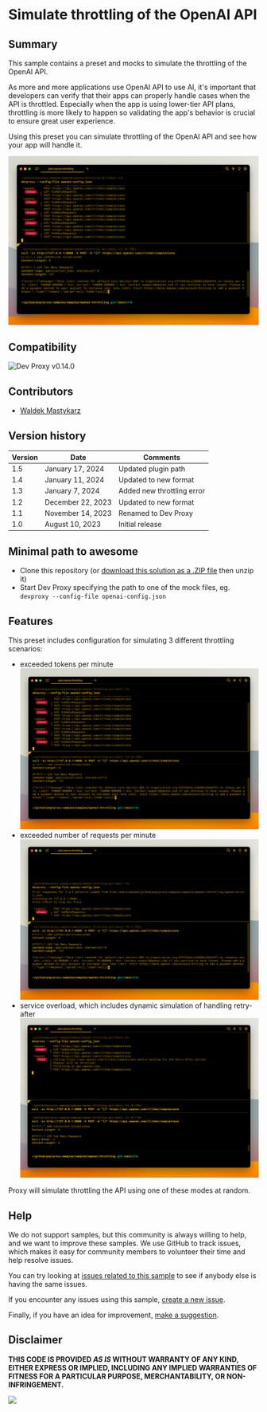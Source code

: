 # Simulate throttling of the OpenAI API

## Summary

This sample contains a preset and mocks to simulate the throttling of the OpenAI API.

As more and more applications use OpenAI API to use AI, it's important that developers can verify that their apps can properly handle cases when the API is throttled. Especially when the app is using lower-tier API plans, throttling is more likely to happen so validating the app's behavior is crucial to ensure great user experience.

Using this preset you can simulate throttling of the OpenAI API and see how your app will handle it.

![Dev Proxy simulating throttling of the OpenAI API when exceeded the number of tokens per minute](assets/throttling-tokens.png)

## Compatibility

![Dev Proxy v0.14.0](https://img.shields.io/badge/devproxy-v0.14.0--beta.6-green.svg)

## Contributors

- [Waldek Mastykarz](https://github.com/waldekmastykarz)

## Version history

Version|Date|Comments
-------|----|--------
1.5|January 17, 2024|Updated plugin path
1.4|January 11, 2024|Updated to new format
1.3|January 7, 2024|Added new throttling error
1.2|December 22, 2023|Updated to new format
1.1|November 14, 2023|Renamed to Dev Proxy
1.0|August 10, 2023|Initial release

## Minimal path to awesome

- Clone this repository (or [download this solution as a .ZIP file](https://pnp.github.io/download-partial/?url=https://github.com/pnp/proxy-samples/tree/main/samples/microsoft-graph-docs-mocks) then unzip it)
- Start Dev Proxy specifying the path to one of the mock files, eg. `devproxy --config-file openai-config.json`

## Features

This preset includes configuration for simulating 3 different throttling scenarios:

- exceeded tokens per minute
  ![Dev Proxy simulating throttling of the OpenAI API when exceeded the number of tokens per minute](assets/throttling-tokens.png)
- exceeded number of requests per minute
  ![Dev Proxy simulating throttling of the OpenAI API when exceeded the number of requests per minute](assets/throttling-requests.png)
- service overload, which includes dynamic simulation of handling retry-after
  ![Dev Proxy simulating throttling of the OpenAI API when the server is overloaded](assets/throttling-overloaded.png)

Proxy will simulate throttling the API using one of these modes at random.

## Help

We do not support samples, but this community is always willing to help, and we want to improve these samples. We use GitHub to track issues, which makes it easy for  community members to volunteer their time and help resolve issues.

You can try looking at [issues related to this sample](https://github.com/pnp/proxy-samples/issues?q=label%3A%22sample%3A%20microsoft-graph-docs-mocks%22) to see if anybody else is having the same issues.

If you encounter any issues using this sample, [create a new issue](https://github.com/pnp/proxy-samples/issues/new).

Finally, if you have an idea for improvement, [make a suggestion](https://github.com/pnp/proxy-samples/issues/new).

## Disclaimer

**THIS CODE IS PROVIDED *AS IS* WITHOUT WARRANTY OF ANY KIND, EITHER EXPRESS OR IMPLIED, INCLUDING ANY IMPLIED WARRANTIES OF FITNESS FOR A PARTICULAR PURPOSE, MERCHANTABILITY, OR NON-INFRINGEMENT.**

![](https://m365-visitor-stats.azurewebsites.net/SamplesGallery/pnp-devproxy-openai-throttling)
